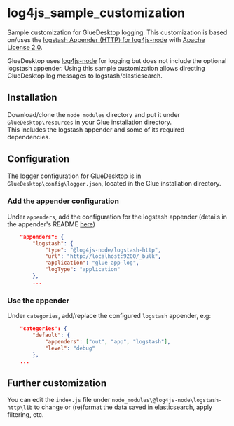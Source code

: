 # log4js_sample_customization
Sample customization for GlueDesktop logging.
This customization is based on/uses the [logstash Appender (HTTP) for log4js-node](#https://github.com/log4js-node/logstashHTTP) with [Apache License 2.0](#https://github.com/log4js-node/logstashHTTP/blob/master/LICENSE).  

GlueDesktop uses [log4js-node](https://log4js-node.github.io/log4js-node/) for logging but does not include the optional logstash appender.
Using this sample customization allows directing GlueDesktop log messages to logstash/elasticsearch.

## Installation
Download/clone the `node_modules` directory and put it under `GlueDesktop\resources` in your Glue installation directory.  
This includes the logstash appender and some of its required dependencies.

## Configuration
The logger configuration for GlueDesktop is in `GlueDesktop\config\logger.json`, located in the Glue installation directory.

### Add the appender configuration
Under `appenders`, add the configuration for the logstash appender (details in the appender's README [here](#https://github.com/log4js-node/logstashHTTP/blob/master/README.md))

```json
    "appenders": {
        "logstash": {
            "type": "@log4js-node/logstash-http",
            "url": "http://localhost:9200/_bulk",
            "application": "glue-app-log",
            "logType": "application"
        },
        ...
```

### Use the appender
Under `categories`, add/replace the configured `logstash` appender, e.g:  
```json
    "categories": {
        "default": {
            "appenders": ["out", "app", "logstash"],
            "level": "debug"
        },
    ...
```

## Further customization
You can edit the `index.js` file under `node_modules\@log4js-node\logstash-http\lib` to change or (re)format the data saved in elasticsearch, apply filtering, etc.


